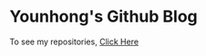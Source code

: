 # Younhong's Github Blog

To see my repositories, [Click Here](https://github.com/Younhong?tab=repositories)
